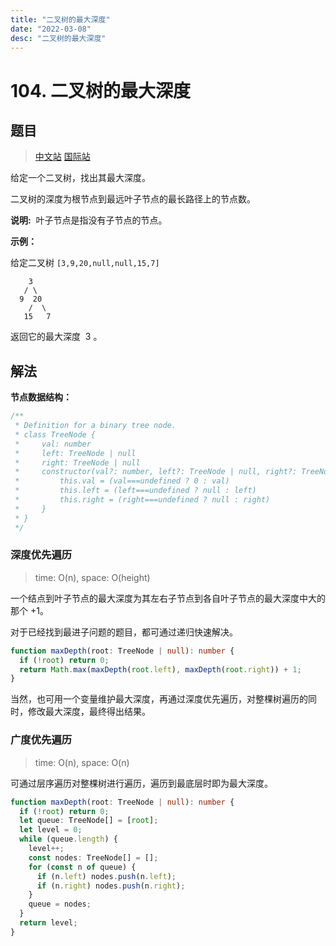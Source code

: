 ```yaml
---
title: "二叉树的最大深度"
date: "2022-03-08"
desc: "二叉树的最大深度"
---
```


# 104. 二叉树的最大深度

## 题目

> [中文站](https://leetcode-cn.com/problems/maximum-depth-of-binary-tree/) [国际站](https://leetcode.com/problems/maximum-depth-of-binary-tree/)

给定一个二叉树，找出其最大深度。

二叉树的深度为根节点到最远叶子节点的最长路径上的节点数。

**说明:**  叶子节点是指没有子节点的节点。

**示例：**

给定二叉树 `[3,9,20,null,null,15,7]`

```
    3
   / \
  9  20
    /  \
   15   7
```

返回它的最大深度  3 。

## 解法

**节点数据结构：**

```ts
/**
 * Definition for a binary tree node.
 * class TreeNode {
 *     val: number
 *     left: TreeNode | null
 *     right: TreeNode | null
 *     constructor(val?: number, left?: TreeNode | null, right?: TreeNode | null) {
 *         this.val = (val===undefined ? 0 : val)
 *         this.left = (left===undefined ? null : left)
 *         this.right = (right===undefined ? null : right)
 *     }
 * }
 */
```

### 深度优先遍历

> time: O(n), space: O(height)

一个结点到叶子节点的最大深度为其左右子节点到各自叶子节点的最大深度中大的那个 +1。

对于已经找到最进子问题的题目，都可通过递归快速解决。

```ts
function maxDepth(root: TreeNode | null): number {
  if (!root) return 0;
  return Math.max(maxDepth(root.left), maxDepth(root.right)) + 1;
}
```

当然，也可用一个变量维护最大深度，再通过深度优先遍历，对整棵树遍历的同时，修改最大深度，最终得出结果。

### 广度优先遍历

> time: O(n), space: O(n)

可通过层序遍历对整棵树进行遍历，遍历到最底层时即为最大深度。

```ts
function maxDepth(root: TreeNode | null): number {
  if (!root) return 0;
  let queue: TreeNode[] = [root];
  let level = 0;
  while (queue.length) {
    level++;
    const nodes: TreeNode[] = [];
    for (const n of queue) {
      if (n.left) nodes.push(n.left);
      if (n.right) nodes.push(n.right);
    }
    queue = nodes;
  }
  return level;
}
```